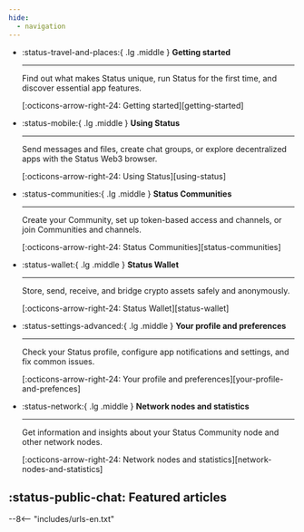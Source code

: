 ```yaml
---
hide:
  - navigation
---
```


<div class="grid cards" markdown>

-   :status-travel-and-places:{ .lg .middle } **Getting started**

    ---

    Find out what makes Status unique, run Status for the first time, and discover essential app features.

    [:octicons-arrow-right-24: Getting started][getting-started]

-   :status-mobile:{ .lg .middle } **Using Status**

    ---

    Send messages and files, create chat groups, or explore decentralized apps with the Status Web3 browser.

    [:octicons-arrow-right-24: Using Status][using-status]

-   :status-communities:{ .lg .middle } **Status Communities**

    ---

    Create your Community, set up token-based access and channels, or join Communities and channels.

    [:octicons-arrow-right-24: Status Communities][status-communities]

-   :status-wallet:{ .lg .middle } **Status Wallet**

    ---

    Store, send, receive, and bridge crypto assets safely and anonymously.

    [:octicons-arrow-right-24: Status Wallet][status-wallet]

-   :status-settings-advanced:{ .lg .middle } **Your profile and preferences**

    ---

    Check your Status profile, configure app notifications and settings, and fix common issues.

    [:octicons-arrow-right-24: Your profile and preferences][your-profile-and-prefences]

-   :status-network:{ .lg .middle } **Network nodes and statistics**

    ---

    Get information and insights about your Status Community node and other network nodes.

    [:octicons-arrow-right-24: Network nodes and statistics][network-nodes-and-statistics]

</div>

## :status-public-chat: Featured articles

--8<-- "includes/urls-en.txt"
